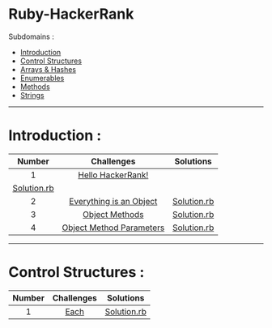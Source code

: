 # Ruby-HackerRank

Subdomains :
- [Introduction](https://www.hackerrank.com/domains/ruby?filters%5Bsubdomains%5D%5B%5D=ruby-tutorials)
- [Control Structures](https://www.hackerrank.com/domains/ruby?filters%5Bsubdomains%5D%5B%5D=control-structures)
- [Arrays & Hashes](https://www.hackerrank.com/domains/ruby?filters%5Bsubdomains%5D%5B%5D=ruby-arrays)
- [Enumerables](https://www.hackerrank.com/domains/ruby?filters%5Bsubdomains%5D%5B%5D=ruby-enumerables)
- [Methods](https://www.hackerrank.com/domains/ruby?filters%5Bsubdomains%5D%5B%5D=ruby-methods)
- [Strings](https://www.hackerrank.com/domains/ruby?filters%5Bsubdomains%5D%5B%5D=ruby-strings)

---

# Introduction :

|                 Number                 |                                                             Challenges                                                              |                      Solutions                       |
| :------------------------------------: | :---------------------------------------------------------------------------------------------------------------------------------: | :--------------------------------------------------: |
|                   1                    |                [Hello HackerRank!](https://www.hackerrank.com/challenges/ruby-hello-world/problem?isFullScreen=true)                |
| [Solution.rb](./Introduction/hello.rb) |
|                   2                    |  [Everything is an Object](https://www.hackerrank.com/challenges/ruby-tutorial-everything-is-an-object/problem?isFullScreen=true)   |  [Solution.rb](./Introduction/everything_object.rb)  |
|                   3                    |           [Object Methods](https://www.hackerrank.com/challenges/ruby-tutorial-object-methods/problem?isFullScreen=true)            |   [Solution.rb](./Introduction/object_methods.rb)    |
|                   4                    | [Object Method Parameters](https://www.hackerrank.com/challenges/ruby-tutorials-object-method-parameters/problem?isFullScreen=true) | [Solution.rb](./Introduction/object_method_param.rb) |

---

# Control Structures :

| Number | Challenges | Solutions |
| :----: | :--------: | :-------: |
|   1    |    [Each](https://www.hackerrank.com/challenges/ruby-tutorial-each/problem?isFullScreen=true)    |   [Solution.rb](./Control_Structures/each.rb)    |